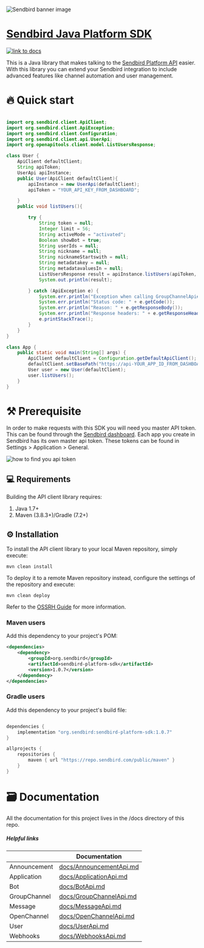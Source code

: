 ![Sendbird banner image](http://ww1.prweb.com/prfiles/2021/09/14/18371217/Sendbird_Logo_RGB_lg.png)

# [Sendbird Java Platform SDK](https://sendbird.com/docs/chat/v3/platform-api/getting-started/prepare-to-use-api)


[![link to docs](https://img.shields.io/badge/SDK-docs-green)](/docs)

This is a Java library that makes talking to the [Sendbird Platform API](https://sendbird.com/docs/chat/v3/platform-api/getting-started/prepare-to-use-api) easier. With this library you can extend your Sendbird integration to include advanced features like channel automation and user management.

# 🔥 Quick start

```java

import org.sendbird.client.ApiClient;
import org.sendbird.client.ApiException;
import org.sendbird.client.Configuration;
import org.sendbird.client.api.UserApi;
import org.openapitools.client.model.ListUsersResponse;

class User {
    ApiClient defaultClient;
    String apiToken;
    UserApi apiInstance;
    public User(ApiClient defaultClient){
        apiInstance = new UserApi(defaultClient);
        apiToken = "YOUR_API_KEY_FROM_DASHBOARD";

    }
    public void listUsers(){

        try {
            String token = null;
            Integer limit = 56;
            String activeMode = "activated";
            Boolean showBot = true;
            String userIds = null;
            String nickname = null;
            String nicknameStartswith = null;
            String metadatakey = null;
            String metadatavaluesIn = null;
            ListUsersResponse result = apiInstance.listUsers(apiToken, token, limit, activeMode, showBot, userIds, nickname, nicknameStartswith, metadatakey, metadatavaluesIn);
            System.out.println(result);

        } catch (ApiException e) {
            System.err.println("Exception when calling GroupChannelApi#gcCreateChannel");
            System.err.println("Status code: " + e.getCode());
            System.err.println("Reason: " + e.getResponseBody());
            System.err.println("Response headers: " + e.getResponseHeaders());
            e.printStackTrace();
        }
    }
}

class App {
    public static void main(String[] args) {
        ApiClient defaultClient = Configuration.getDefaultApiClient();
        defaultClient.setBasePath("https://api-YOUR_APP_ID_FROM_DASHBOARD.sendbird.com");
        User user = new User(defaultClient);
        user.listUsers();
    }
}

```

# ⚒️ Prerequisite
In order to make requests with this SDK you will need you master API token. This can be found through the [Sendbird dashboard](https://dashboard.sendbird.com/).  Each app you create in Sendbird has its own master api token. These tokens can be found in Settings > Application > General.

![how to find you api token](https://i.imgur.com/0YMKtpX.png)

## 💻 Requirements

Building the API client library requires:
1. Java 1.7+
2. Maven (3.8.3+)/Gradle (7.2+)

## ⚙️ Installation

To install the API client library to your local Maven repository, simply execute:

```shell
mvn clean install
```

To deploy it to a remote Maven repository instead, configure the settings of the repository and execute:

```shell
mvn clean deploy
```

Refer to the [OSSRH Guide](http://central.sonatype.org/pages/ossrh-guide.html) for more information.

### Maven users

Add this dependency to your project's POM:

```xml
<dependencies>
    <dependency>
        <groupId>org.sendbird</groupId>
        <artifactId>sendbird-platform-sdk</artifactId>
        <version>1.0.7</version>
    </dependency>
</dependencies>
```

### Gradle users

Add this dependency to your project's build file:

```groovy

dependencies {
    implementation "org.sendbird:sendbird-platform-sdk:1.0.7"
}

allprojects {
    repositories {
        maven { url "https://repo.sendbird.com/public/maven" }
    }
}
```





# 🗃️ Documentation 
All the documentation for this project lives in the /docs directory of this repo. 

##### Helpful links

|       | Documentation |
| ----------- | ----------- |
| Announcement   | [docs/AnnouncementApi.md](docs/AnnouncementApi.md)|
| Application | [docs/ApplicationApi.md](docs/ApplicationApi.md)  |
| Bot | [docs/BotApi.md](docs/BotApi.md)  |
| GroupChannel | [docs/GroupChannelApi.md](docs/GroupChannelApi.md)  |
| Message | [docs/MessageApi.md](docs/MessageApi.md)  |
| OpenChannel | [docs/OpenChannelApi.md ](docs/OpenChannelApi.md)  |
| User | [docs/UserApi.md](docs/UserApi.md)  |
| Webhooks | [docs/WebhooksApi.md](docs/WebhooksApi.md)  |


